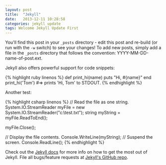 ```yaml
---
layout: post
title:  "Jekyll"
date:   2013-12-11 10:28:58
categories: jekyll update
tags: Welcome Jekyll Update First
---
```


You'll find this post in your `_posts` directory - edit this post and re-build (or run with the `-w` switch) to see your changes!
To add new posts, simply add a file in the `_posts` directory that follows the convention: YYYY-MM-DD-name-of-post.ext.

Jekyll also offers powerful support for code snippets:

{% highlight ruby linenos %}
def print_hi(name)
  puts "Hi, #{name}"
end
print_hi('Tom')
#=> prints 'Hi, Tom' to STDOUT.
{% endhighlight %}

Another test:

{% highlight csharp linenos %}
// Read the file as one string.
System.IO.StreamReader myFile = new System.IO.StreamReader("c:\\test.txt");
string myString = myFile.ReadToEnd();

myFile.Close();

// Display the file contents.
Console.WriteLine(myString);
// Suspend the screen.
Console.ReadLine();
{% endhighlight %}

Check out the [Jekyll docs][jekyll] for more info on how to get the most out of Jekyll. File all bugs/feature requests at [Jekyll's GitHub repo][jekyll-gh].

[jekyll-gh]: https://github.com/mojombo/jekyll
[jekyll]:    http://jekyllrb.com
